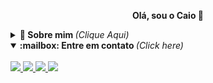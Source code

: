 <p align="center">
    <b>Olá, sou o Caio 👋</b>
</p>

<details>
  <summary> <b>🤔 Sobre mim </b>  <i>(Clique Aqui)</i> </summary>
  <br>
  <ul>
    <li>Desenvolvedor de Software Pleno na AmoPromo</li>
    <li>Formado em Redes de Computadores pelo CEFET - MG</li>
    <li>Graduando em Sistemas de Informação pela PUC - MG</li>
    <li>Python & Golang</li>
  </ul>
</details>

<details open="true">
  <summary> <b> :mailbox: Entre em contato </b> <i>(Click here)</i> </summary>
  <br>
  <a href="mailto:caiogrossi6@gmail.com">
      <img src="https://img.shields.io/badge/Email-D14836?style=for-the-badge&logo=gmail&logoColor=white" style="max-width:100%;">
  </a>

  <a href="https://www.linkedin.com/in/caio-grossi/">
      <img src="https://img.shields.io/badge/LinkedIn-0077B5?style=for-the-badge&logo=linkedin&logoColor=white" style="max-width:100%;">
  </a>

  <a href="https://www.hackerrank.com/caiogrossi6">
   <img src="https://img.shields.io/badge/hackerrank-%230077B5.svg?&style=for-the-badge&logo=hackerrank&logoColor=white&color=success">
  </a>

   <a href="https://grossis.hashnode.dev/">
        <img src="https://img.shields.io/badge/Hashnode-2962FF?style=for-the-badge&logo=hashnode&logoColor=white'" >
    </a>
</details>
